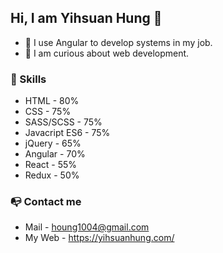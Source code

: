 ## Hi, I am Yihsuan Hung 👋
- 💼 I use Angular to develop systems in my job.
- 👀 I am curious about web development.

### 🔨 Skills 
* HTML - 80%            
* CSS  - 75%            
* SASS/SCSS - 75%      
* Javacript ES6 - 75%  
* jQuery - 65%
* Angular - 70%
* React - 55%
* Redux - 50%

### 📭 Contact me
* Mail - houng1004@gmail.com
* My Web - https://yihsuanhung.com/
